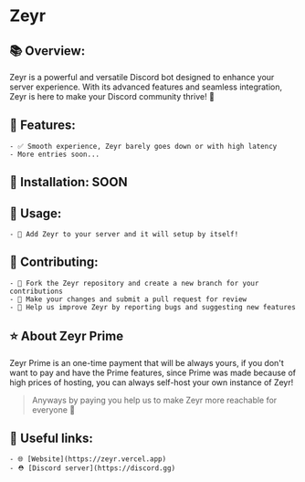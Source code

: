 # Zeyr

## 📚 Overview:
Zeyr is a powerful and versatile Discord bot designed to enhance your server experience. With its advanced features and seamless integration, Zeyr is here to make your Discord community thrive! 💪

## 🌟 Features:
    - ✅ Smooth experience, Zeyr barely goes down or with high latency
    - More entries soon...

## 🔧 Installation: SOON

## 📖 Usage:
    - 🔹 Add Zeyr to your server and it will setup by itself!

## 🤝 Contributing:
    - 🔸 Fork the Zeyr repository and create a new branch for your contributions
    - 🔸 Make your changes and submit a pull request for review
    - 🔸 Help us improve Zeyr by reporting bugs and suggesting new features

## ⭐ About Zeyr Prime
Zeyr Prime is an one-time payment that will be always yours, if you don't want to pay and have the Prime features, since Prime was made because of high prices of hosting, you can always self-host your own instance of Zeyr!

> Anyways by paying you help us to make Zeyr more reachable for everyone 💖

## 🔗 Useful links:
    - 🌐 [Website](https://zeyr.vercel.app)
    - ⛑️ [Discord server](https://discord.gg)